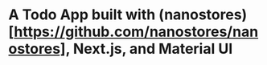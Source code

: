 # A Todo App built with (nanostores)[https://github.com/nanostores/nanostores], Next.js, and Material UI
